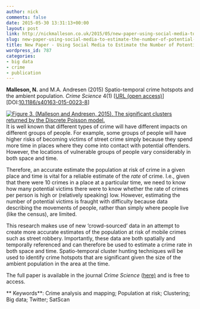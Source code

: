 ```yaml
---
author: nick
comments: false
date: 2015-05-30 13:31:13+00:00
layout: post
link: http://nickmalleson.co.uk/2015/05/new-paper-using-social-media-to-estimate-the-number-of-potential-crime-victims/
slug: new-paper-using-social-media-to-estimate-the-number-of-potential-crime-victims
title: New Paper - Using Social Media to Estimate the Number of Potential Crime Victims
wordpress_id: 787
categories:
- big data
- crime
- publication
---
```


**Malleson, N.** and M.A. Andresen (2015) Spatio-temporal crime hotspots and the ambient population. _Crime Science_ 4(1) [[URL (open access)](http://www.crimesciencejournal.com/content/4/1/10)] [DOI:[10.1186/s40163-015-0023-8](http://dx.doi.org/10.1186/s40163-015-0023-8)]

[![Figure 3.  (Malleson and Andresen, 2015). The significant clusters returned by the Discrete Poisson model.](http://nickmalleson.co.uk/wp-content/uploads/2015/05/city_centre_results.png)](http://www.crimesciencejournal.com/content/4/1/10/)It is well known that different types of crime will have different impacts on different groups of people. For example, some groups of people will have higher risks of becoming victims of street crime simply because they spend more time in places where they come into contact with potential offenders. However, the locations of vulnerable groups of people vary considerably in both space and time.

Therefore, an accurate estimate the population at risk of crime in a given place and time is vital for a reliable estimate of the _rate_ of crime. I.e., given that there were 10 crimes in a place at a particular time, we need to know how many potential victims there were to know whether the rate of crimes per person is high or (relatively speaking) low. However, estimating the number of potential victims is fraught with difficulty because data describing the movements of people, rather than simply where people live (like the census), are limited.

This research makes use of new ‘crowd-sourced’ data in an attempt to create more accurate estimates of the population at risk of mobile crimes such as street robbery. Importantly, these data are both spatially and temporally referenced and can therefore be used to estimate a crime rate in both space and time. Spatio-temporal cluster hunting techniques will be used to identify crime hotspots that are significant given the size of the ambient population in the area at the time.

The full paper is available in the journal _Crime Science_ ([here)](http://www.crimesciencejournal.com/content/4/1/10) and is free to access.

** Keywords**: Crime analysis and mapping; Population at risk; Clustering; Big data; Twitter; SatScan
